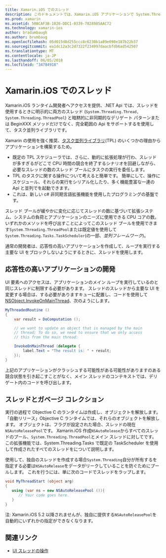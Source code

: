 ```yaml
---
title: Xamarin.iOS でのスレッド
description: このドキュメントでは、Xamarin.iOS アプリケーションで System.Threading Api を使用する方法について説明します。 これには、応答性の高いアプリケーション、およびガベージ コレクションの作成タスク並列ライブラリで、について説明します。
ms.prod: xamarin
ms.assetid: 50BCAF3B-1020-DDC1-0339-7028985AAC72
ms.technology: xamarin-ios
author: bradumbaugh
ms.author: brumbaug
ms.openlocfilehash: 05d015d8d255ccc8c6230b1a89e098e187b22b37
ms.sourcegitcommit: ea1dc12a3c2d7322f234997daacbfdb6ad542507
ms.translationtype: MT
ms.contentlocale: ja-JP
ms.lasthandoff: 06/05/2018
ms.locfileid: "34784918"
---
```

# <a name="threading-in-xamarinios"></a>Xamarin.iOS でのスレッド

Xamarin.iOS ランタイム開発者へアクセスを提供、.NET Api では、スレッドを使用するときに明示的に両方のスレッド (`System.Threading.Thread, System.Threading.ThreadPool`) と暗黙的に非同期的なデリゲート パターンまたは BeginXXX メソッドだけでなく、完全範囲の Api をサポートするを使用して、タスク並列ライブラリです。



Xamarin の使用を強く推奨、[タスク並列ライブラリ](http://msdn.microsoft.com/library/dd460717.aspx)(TPL) のいくつかの理由からアプリケーションを構築するため。
-  既定の TPL スケジューラでは、さらに、動的に拡張処理が行わ、スレッドが多すぎるがどこで CPU 時間の競合を終了するシナリオを回避しながら、必要なスレッドの数のスレッド プールにタスクの実行を委任します。 
-  TPL のタスクに関する操作について考えると簡単です。 簡単にして、操作にスケジュール、それらの実行をシリアル化したり、多く機能豊富な一連の Api と並列でを起動できます。 
-  これは、新しい c# 非同期言語拡張機能を使用したプログラミングの基盤です。 


スレッド プールが緩やかに変化に応じてスレッドの数に基づいて拡張システム、システムの負荷とアプリケーションのニーズに使用できる CPU コアの数。 いずれかのメソッドを呼び出すことによってこのスレッド プールを使用できます`System.Threading.ThreadPool`または既定値を使用して`System.Threading.Tasks.TaskScheduler`(の一部、*並列フレームワーク*)。

通常の開発者は、応答性の高いアプリケーションを作成して、ループを実行する主要な UI をブロックしないようにするときに、スレッドを使用します。

 <a name="Developing_Responsive_Applications" />


## <a name="developing-responsive-applications"></a>応答性の高いアプリケーションの開発

UI 要素へのアクセスは、アプリケーションのメイン ループを実行しているのと同じスレッドに制限する必要があります。 スレッドのスレッドから主要な UI を変更する場合は、する必要がありますキューに配置し、コードを使用して[NSObject.InvokeOnMainThread](https://developer.xamarin.com/api/type/Foundation.NSObject/)、次のようにします。

```csharp
MyThreadedRoutine ()  
{  
    var result = DoComputation ();  

    // we want to update an object that is managed by the main
    // thread; To do so, we need to ensure that we only access
    // this from the main thread:

    InvokeOnMainThread (delegate {  
        label.Text = "The result is: " + result;  
    });
}
```

上記のアプリケーションがクラッシュする可能性がある可能性がありますのある競合状態を引き起こすことがなく、メイン スレッドのコンテキストでは、デリゲート内のコードを呼び出します。

 <a name="Threading_and_Garbage_Collection" />


## <a name="threading-and-garbage-collection"></a>スレッドとガベージ コレクション

実行の過程で Objective C のランタイムは作成し、オブジェクトを解放します。 「自動リリース」Objective C ランタイムでは、それらのオブジェクトを解放します。 オブジェクトは、フラグが設定された場合、スレッドの現在`NSAutoReleasePool`です。 Xamarin.iOS 作成`NSAutoRelease`からすべてのスレッドのプール、`System.Threading.ThreadPool`とメイン スレッドに対してです。 この拡張機能では、System.Threading.Tasks で既定の TaskScheduler を使用して作成されたすべてのスレッドをについて説明します。

使用して、独自のスレッドを作成する場合`System.Threading`自分が所有するを指定する必要は`NSAutoRelease`をデータがリークしていることを防ぐためにプールします。 これを行うには、単に次のコードでスレッドをラップします。

```csharp
void MyThreadStart (object arg)
{
   using (var ns = new NSAutoReleasePool ()){
      // Your code goes here.
   }
}
```

注: Xamarin.iOS 5.2 以降されませんが、独自に提供する`NSAutoReleasePool`を自動的にいずれかの指定ができなくなります。


## <a name="related-links"></a>関連リンク

- [UI スレッドの操作](~/ios/user-interface/ios-ui/ui-thread.md)

